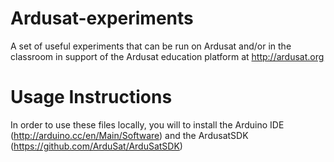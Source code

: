 Ardusat-experiments
===================

A set of useful experiments that can be run on Ardusat and/or in the classroom in support of the Ardusat education platform at http://ardusat.org

Usage Instructions
===================

In order to use these files locally, you will to install the Arduino IDE (http://arduino.cc/en/Main/Software) and the ArdusatSDK (https://github.com/ArduSat/ArduSatSDK)